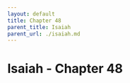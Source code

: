 ```yaml
---
layout: default
title: Chapter 48
parent_title: Isaiah
parent_url: ./isaiah.md
---
```


# Isaiah - Chapter 48
